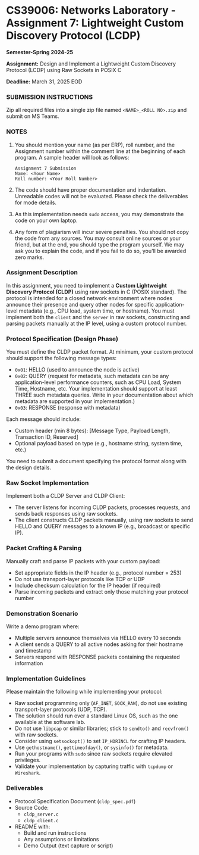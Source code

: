# CS39006: Networks Laboratory - Assignment 7: Lightweight Custom Discovery Protocol (LCDP)

**Semester-Spring 2024-25**

**Assignment:** Design and Implement a Lightweight Custom Discovery Protocol (LCDP) using Raw Sockets in POSIX C

**Deadline:** March 31, 2025 EOD

### SUBMISSION INSTRUCTIONS

Zip all required files into a single zip file named `<NAME>_<ROLL NO>.zip` and submit on MS Teams.

### NOTES

1.  You should mention your name (as per ERP), roll number, and the Assignment number within the comment line at the beginning of each program. A sample header will look as follows:

    ```
    Assignment 7 Submission
    Name: <Your Name>
    Roll number: <Your Roll Number>
    ```

2.  The code should have proper documentation and indentation. Unreadable codes will not be evaluated. Please check the deliverables for mode details.

3.  As this implementation needs `sudo` access, you may demonstrate the code on your own laptop.

4.  Any form of plagiarism will incur severe penalties. You should not copy the code from any sources. You may consult online sources or your friend, but at the end, you should type the program yourself. We may ask you to explain the code, and if you fail to do so, you'll be awarded zero marks.

### Assignment Description

In this assignment, you need to implement a **Custom Lightweight Discovery Protocol (CLDP)** using raw sockets in C (POSIX standard). The protocol is intended for a closed network environment where nodes announce their presence and query other nodes for specific application-level metadata (e.g., CPU load, system time, or hostname). You must implement both the `client` and the `server` in raw sockets, constructing and parsing packets manually at the IP level, using a custom protocol number.

### Protocol Specification (Design Phase)

You must define the CLDP packet format. At minimum, your custom protocol should support the following message types:

*   `0x01`: HELLO (used to announce the node is active)
*   `0x02`: QUERY (request for metadata, such metadata can be any application-level performance counters, such as CPU Load, System Time, Hostname, etc. Your implementation should support at least THREE such metadata queries. Write in your documentation about which metadata are supported in your implementation.)
*   `0x03`: RESPONSE (response with metadata)

Each message should include:

*   Custom header (min 8 bytes): \[Message Type, Payload Length, Transaction ID, Reserved]
*   Optional payload based on type (e.g., hostname string, system time, etc.)

You need to submit a document specifying the protocol format along with the design details.

### Raw Socket Implementation

Implement both a CLDP Server and CLDP Client:

*   The server listens for incoming CLDP packets, processes requests, and sends back responses using raw sockets.
*   The client constructs CLDP packets manually, using raw sockets to send HELLO and QUERY messages to a known IP (e.g., broadcast or specific IP).

### Packet Crafting & Parsing

Manually craft and parse IP packets with your custom payload:

*   Set appropriate fields in the IP header (e.g., protocol number = 253)
*   Do not use transport-layer protocols like TCP or UDP
*   Include checksum calculation for the IP header (if required)
*   Parse incoming packets and extract only those matching your protocol number

### Demonstration Scenario

Write a demo program where:

*   Multiple servers announce themselves via HELLO every 10 seconds
*   A client sends a QUERY to all active nodes asking for their hostname and timestamp
*   Servers respond with RESPONSE packets containing the requested information

### Implementation Guidelines

Please maintain the following while implementing your protocol:

*   Raw socket programming only (`AF_INET`, `SOCK_RAW`), do not use existing transport-layer protocols (UDP, TCP).
*   The solution should run over a standard Linux OS, such as the one available at the software lab.
*   Do not use `libpcap` or similar libraries; stick to `sendto()` and `recvfrom()` with raw sockets.
*   Consider using `setsockopt()` to set `IP_HDRINCL` for crafting IP headers.
*   Use `gethostname()`, `gettimeofday()`, or `sysinfo()` for metadata.
*   Run your programs with `sudo` since raw sockets require elevated privileges.
*   Validate your implementation by capturing traffic with `tcpdump` or `Wireshark`.

### Deliverables

*   Protocol Specification Document (`cldp_spec.pdf`)
*   Source Code:
    *   `cldp_server.c`
    *   `cldp_client.c`
*   README with:
    *   Build and run instructions
    *   Any assumptions or limitations
    *   Demo Output (text capture or script)
